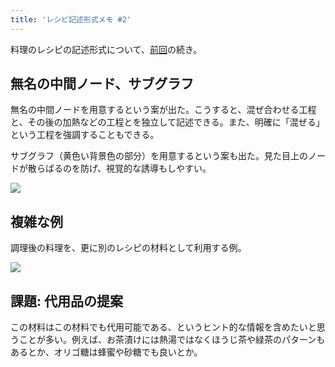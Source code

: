 ```yaml
---
title: 'レシピ記述形式メモ #2'
---
```

料理のレシピの記述形式について、[前回](https://r7kamura.com/articles/2022-05-13-mermaid-recipe-memo)の続き。

無名の中間ノード、サブグラフ
--------------

無名の中間ノードを用意するという案が出た。こうすると、混ぜ合わせる工程と、その後の加熱などの工程とを独立して記述できる。また、明確に「混ぜる」という工程を強調することもできる。

サブグラフ（黄色い背景色の部分）を用意するという案も出た。見た目上のノードが散らばるのを防げ、視覚的な誘導もしやすい。

![](https://lh6.googleusercontent.com/72x2HSHA1uCd1w0hBDYCclJbKf5N3dMwCK2k5VlJb-NCuso8mr7TT1gRnAmodSwFWsetNfyE6lAZbyCLf1xJV5a-kzvqY1uvimENk4Jgl21IRqJdIeTn5tG8QdTar_SDIr9LgGUhqTaeCuPpJw)

複雑な例
----

調理後の料理を、更に別のレシピの材料として利用する例。

![](https://lh5.googleusercontent.com/Y6mcPNcBqFmKIWn9JFBtiLFKtBD3cnXGDzy3-aqYntcRt1XF8kjDS3ZrUsyFMFLQZ_TixG4PwXeppNGIZLKXPkQPOvmn9rPoBDN-M_ab2CjHZ3TFdkX_B13ZJMoxaDwroT5XpaLyho0PCRxnqw)

課題: 代用品の提案
----------

この材料はこの材料でも代用可能である、というヒント的な情報を含めたいと思うことが多い。例えば、お茶漬けには熱湯ではなくほうじ茶や緑茶のパターンもあるとか、オリゴ糖は蜂蜜や砂糖でも良いとか。
